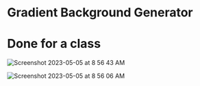 # Gradient Background Generator
# Done for a class

![Screenshot 2023-05-05 at 8 56 43 AM](https://user-images.githubusercontent.com/125836099/236509235-c4149ae9-94ff-49a9-9f43-d33446aa6a08.png)

![Screenshot 2023-05-05 at 8 56 06 AM](https://user-images.githubusercontent.com/125836099/236509317-67f46755-71ac-4d2a-a182-87bdf774a948.png)
